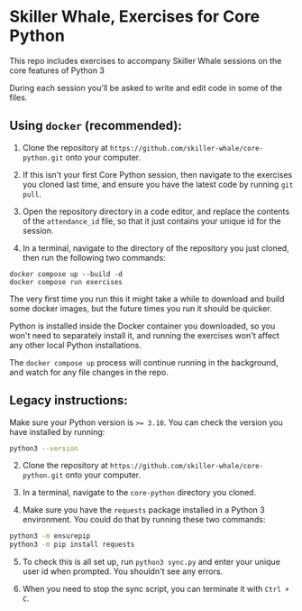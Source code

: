 # Skiller Whale, Exercises for Core Python

This repo includes exercises to accompany Skiller Whale sessions on the core features of Python 3

During each session you'll be asked to write and edit code in some of the files. 

## Using `docker` (recommended):

1. Clone the repository at `https://github.com/skiller-whale/core-python.git` onto your computer.

2. If this isn't your first Core Python session, then navigate to the exercises you cloned last time, and ensure you have the latest code by running `git pull`.

3. Open the repository directory in a code editor, and replace the contents of the `attendance_id` file, so that it just contains your unique id for the session.

4. In a terminal, navigate to the directory of the repository you just cloned, then run the following two commands:

```
docker compose up --build -d
docker compose run exercises
```

The very first time you run this it might take a while to download and build some docker images, but the future times you run it should be quicker.

Python is installed inside the Docker container you downloaded, so you won't need to separately install it, and running the exercises won't affect any other local Python installations.

The `docker compose up` process will continue running in the background, and watch for any file changes in the repo.

## Legacy instructions:

Make sure your Python version is `>= 3.10`. You can check the version you have installed by running:

```sh
python3 --version
```

2. Clone the repository at `https://github.com/skiller-whale/core-python.git` onto your computer.

3. In a terminal, navigate to the `core-python` directory you cloned.

4. Make sure you have the `requests` package installed in a Python 3 environment.
You could do that by running these two commands:

```sh
python3 -m ensurepip
python3 -m pip install requests
```

5. To check this is all set up, run `python3 sync.py` and enter your unique user id when prompted. You shouldn't see any errors.

7. When you need to stop the sync script, you can terminate it with `Ctrl + C`.